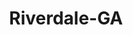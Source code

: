 ---
title: Riverdale-GA
slug: riverdale-ga
f_state:
- cms/state/georgia.md
f_locations:
- cms/payday-loan/advance-america-1624.md
- cms/payday-loan/all-checks-cashed-3725.md
- cms/payday-loan/cash-advance-6449.md
- cms/payday-loan/check-cashing-10734.md
- cms/payday-loan/check-it-check-cashing-13750.md
- cms/payday-loan/flexcheck-cash-advance-18682.md
- cms/payday-loan/georgia-check-cashing-18922.md
- cms/payday-loan/legal-finance-20283.md
- cms/payday-loan/new-south-package-store-22970.md
- cms/payday-loan/nice-check-cashing-22988.md
- cms/payday-loan/nice-check-cashing-inc-22989.md
- cms/payday-loan/nice-check-cashing-inc-22990.md
- cms/payday-loan/payday-cash-advance-23783.md
- cms/payday-loan/real-check-cashing-25781.md
- cms/payday-loan/riverdale-checkcashers-26033.md
updated-on: '2024-05-30T13:41:28.615Z'
created-on: '2024-05-30T13:41:28.615Z'
published-on: '2024-05-30T13:54:32.469Z'
f_city: Riverdale
layout: '[city].html'
tags: city
---
